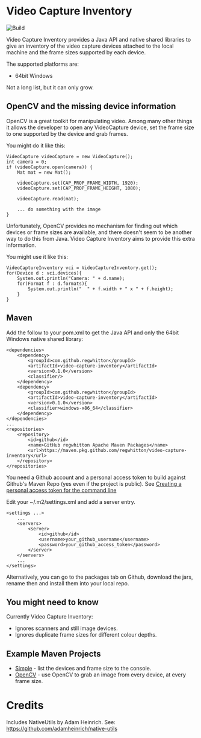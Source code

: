 # Video Capture Inventory

![Build](https://github.com/regwhitton/video-capture-inventory/workflows/Build/badge.svg)

Video Capture Inventory provides a Java API and native shared libraries to give an inventory of
the video capture devices attached to the local machine and the frame sizes supported by each
device.

The supported platforms are:
* 64bit Windows

Not a long list, but it can only grow.

## OpenCV and the missing device information

OpenCV is a great toolkit for manipulating video.  Among many other things it allows the developer
to open any VideoCapture device, set the frame size to one supported by the device and grab frames.

You might do it like this:

    VideoCapture videoCapture = new VideoCapture();
    int camera = 0;
    if (videoCapture.open(camera)) {
        Mat mat = new Mat();

        videoCapture.set(CAP_PROP_FRAME_WIDTH, 1920);
        videoCapture.set(CAP_PROP_FRAME_HEIGHT, 1080);

        videoCapture.read(mat);

        ... do something with the image
    }

Unfortunately, OpenCV provides no mechanism for finding out which devices or frame sizes are available,
and there doesn't seem to be another way to do this from Java.
Video Capture Inventory aims to provide this extra information.

You might use it like this:

    VideoCaptureInventory vci = VideoCaptureInventory.get();
    for(Device d : vci.devices){
        System.out.println("Camera: " + d.name);
        for(Format f : d.formats){
            System.out.println("  " + f.width + " x " + f.height);
        }
    }

## Maven

Add the follow to your pom.xml to get the Java API and only the 64bit Windows native shared library:

    <dependencies>
        <dependency>
            <groupId>com.github.regwhitton</groupId>
            <artifactId>video-capture-inventory</artifactId>
            <version>0.1.0</version>
            <classifier/>
        </dependency>
        <dependency>
            <groupId>com.github.regwhitton</groupId>
            <artifactId>video-capture-inventory</artifactId>
            <version>0.1.0</version>
            <classifier>windows-x86_64</classifier>
        </dependency>
    </dependencies>
    ...
    <repositories>
        <repository>
            <id>github</id>
            <name>GitHub regwhitton Apache Maven Packages</name>
            <url>https://maven.pkg.github.com/regwhitton/video-capture-inventory</url>
        </repository>
    </repositories>

You need a Github account and a personal access token to build against Github's Maven Repo (yes even if the project is public).
See [Creating a personal access token for the command line](https://help.github.com/en/github/authenticating-to-github/creating-a-personal-access-token-for-the-command-line)

Edit your ~/.m2/settings.xml and add a server entry.

    <settings ...>
        ...
        <servers>
            <server>
                <id>github</id>
                <username>your_github_username</username>
                <password>your_github_access_token</password>
            </server>
        </servers>
        ...
    </settings>

Alternatively, you can go to the packages tab on Github, download the jars, rename then and install them into your local repo.

## You might need to know

Currently Video Capture Inventory:

* Ignores scanners and still image devices.
* Ignores duplicate frame sizes for different colour depths.

## Example Maven Projects

* [Simple](./examples/simple) - list the devices and frame size to the console.
* [OpenCV](./examples/opencv) - use OpenCV to grab an image from every device, at every frame size.

# Credits

Includes NativeUtils by Adam Heinrich.  See: https://github.com/adamheinrich/native-utils
